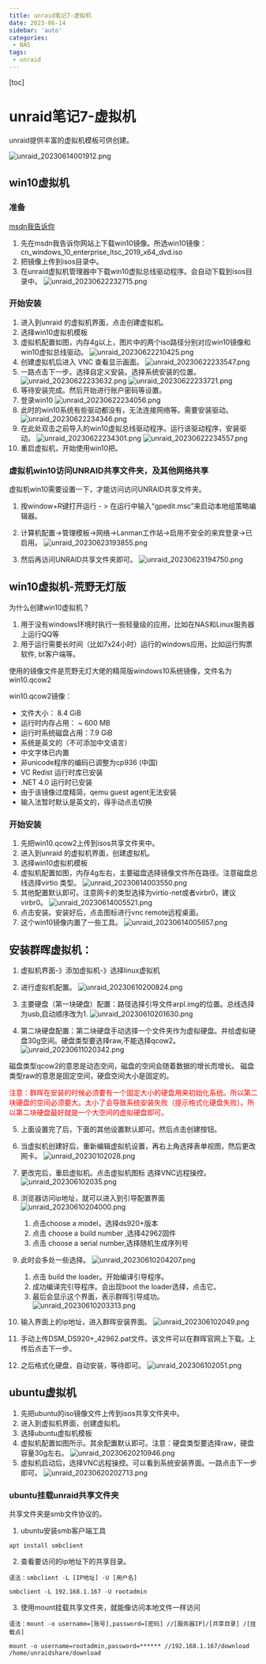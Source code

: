 ```yaml
---
title: unraid笔记7-虚拟机
date: 2023-06-14
sidebar: 'auto'
categories: 
 - NAS
tags:
 - unraid
---
```


[toc]

# unraid笔记7-虚拟机

unraid提供丰富的虚拟机模板可供创建。

![unraid_20230614001912.png](../blog_img/unraid_20230614001912.png)


## win10虚拟机

### 准备

[msdn我告诉你](https://msdn.itellyou.cn/)

1. 先在msdn我告诉你网站上下载win10镜像。所选win10镜像：cn_windows_10_enterprise_ltsc_2019_x64_dvd.iso
2. 把镜像上传到isos目录中。
3. 在unraid虚拟机管理器中下载win10虚拟总线驱动程序。会自动下载到isos目录中。
![unraid_20230622232715.png](../blog_img/unraid_20230622232715.png)

### 开始安装

1. 进入到unraid 的虚拟机界面，点击创建虚拟机。
2. 选择win10虚拟机模板
3. 虚拟机配置如图，内存4g以上，图片中的两个iso路径分别对应win10镜像和win10虚拟总线驱动。
![unraid_20230622210425.png](../blog_img/unraid_20230622210425.png)
4. 创建虚拟机后进入 VNC 查看显示画面。
![unraid_20230622233547.png](../blog_img/unraid_20230622233547.png)
5. 一路点击下一步。选择自定义安装。选择系统安装的位置。
![unraid_20230622233632.png](../blog_img/unraid_20230622233632.png)
![unraid_20230622233721.png](../blog_img/unraid_20230622233721.png)
6. 等待安装完成。然后开始进行账户密码等设置。
7. 登录win10
![unraid_20230622234056.png](../blog_img/unraid_20230622234056.png)
8. 此时的win10系统有些驱动都没有，无法连接网络等。需要安装驱动。
![unraid_20230622234346.png](../blog_img/unraid_20230622234346.png)
9. 在此处双击之前导入的win10虚拟总线驱动程序。运行该驱动程序，安装驱动。
![unraid_20230622234301.png](../blog_img/unraid_20230622234301.png)
![unraid_20230622234557.png](../blog_img/unraid_20230622234557.png)
10. 重启虚拟机，开始使用win10把。

### 虚拟机win10访问UNRAID共享文件夹，及其他网络共享

虚拟机win10需要设置一下，才能访问访问UNRAID共享文件夹。

1. 按window+R键打开运行 - > 在运行中输入“gpedit.msc”来启动本地组策略编辑器。
2. 计算机配置->管理模板->网络->Lanman工作站->启用不安全的来宾登录->已启用。
![unraid_20230623193855.png](../blog_img/unraid_20230623193855.png)

3. 然后再访问UNRAID共享文件夹即可。
![unraid_20230623194750.png](../blog_img/unraid_20230623194750.png)


## win10虚拟机-荒野无灯版

为什么创建win10虚拟机？
1. 用于没有windows环境时执行一些轻量级的应用，比如在NAS和Linux服务器上运行QQ等
2. 用于运行需要长时间（比如7x24小时）运行的windows应用，比如运行购票软件, bt客户端等。

使用的镜像文件是荒野无灯大佬的精简版windows10系统镜像，文件名为win10.qcow2

win10.qcow2镜像：
* 文件大小： 8.4 GiB
* 运行时内存占用： ~ 600 MB
* 运行时系统磁盘占用：7.9 GiB 
* 系统是英文的（不可添加中文语言）
* 中文字体已内置
* 非unicode程序的编码已调整为cp936 (中国)
* VC Redist 运行时库已安装
* .NET 4.0 运行时已安装
* 由于该镜像过度精简，qemu guest agent无法安装
* 输入法暂时默认是英文的，得手动点击切换


### 开始安装

1. 先把win10.qcow2上传到isos共享文件夹中。
2. 进入到unraid 的虚拟机界面，创建虚拟机。
3. 选择win10虚拟机模板
4. 虚拟机配置如图，内存4g左右，主要磁盘选择镜像文件所在路径。注意磁盘总线选择virtio 类型。
![unraid_20230614003550.png](../blog_img/unraid_20230614003550.png)
5. 其他配置默认即可。注意网卡的类型选择为virtio-net或者virbr0，建议virbr0。
![unraid_20230614005521.png](../blog_img/unraid_20230614005521.png)
6. 点击安装。安装好后，点击图标进行vnc remote远程桌面。
7. 这个win10镜像内置了一些工具。
![unraid_20230614005657.png](../blog_img/unraid_20230614005657.png)


## 安装群晖虚拟机：

1. 虚拟机界面-》添加虚拟机-》选择linux虚拟机
2. 进行虚拟机配置。
![unraid_20230610200824.png](../blog_img/unraid_20230610200824.png)

3. 主要硬盘（第一块硬盘）配置：路径选择引导文件arpl.img的位置。总线选择为usb,启动顺序改为1.
![unraid_20230610201630.png](../blog_img/unraid_20230610201630.png)

4. 第二块硬盘配置：第二块硬盘手动选择一个文件夹作为虚拟硬盘。并给虚拟硬盘30g空间。硬盘类型要选择raw,不能选择qcow2。
![unraid_20230611020342.png](../blog_img/unraid_20230611020342.png)

磁盘类型qcow2的意思是动态空间，磁盘的空间会随着数据的增长而增长。
磁盘类型raw的意思是固定空间，硬盘空间大小是固定的。

<span style="color: red;">
注意：群晖在安装的时候必须要有一个固定大小的硬盘用来初始化系统。所以第二块硬盘的空间必须要大。太小了会导致系统安装失败（提示格式化硬盘失败）。所以第二块硬盘最好就是一个大空间的虚拟硬盘即可。
</span>

5. 上面设置完了后，下面的其他设置默认即可。然后点击创建按钮。
6. 当虚拟机创建好后，重新编辑虚拟机设置，再右上角选择表单视图，然后更改网卡。
![unraid_20230102028.png](../blog_img/unraid_20230102028.png)
7. 更改完后，重启虚拟机。点击虚拟机图标 选择VNC远程操控。
![unraid_202306102035.png](../blog_img/unraid_202306102035.png)

8. 浏览器访问ip地址，就可以进入到引导配置界面
![unraid_20230610204000.png](../blog_img/unraid_20230610204000.png)
    1. 点击choose a model，选择ds920+版本
    2. 点击 choose a build number ,选择42962固件
    3. 点击 choose a serial number,选择随机生成序列号
9. 此时会多处一些选择。
    ![unraid_20230610204207.png](../blog_img/unraid_20230610204207.png)
    1. 点击 build the loader。开始编译引导程序。
    2. 成功编译完引导程序。会出现boot the loader选择，点击它。
    3. 最后会显示这个界面，表示群晖引导成功。
![unraid_20230610203313.png](../blog_img/unraid_20230610203313.png)

10.  输入界面上的ip地址，进入群晖安装界面。
![unraid_202306102049.png](../blog_img/unraid_202306102049.png)
11.  手动上传DSM_DS920+_42962.pat文件。该文件可以在群晖官网上下载。上传后点击下一步。
12.  之后格式化硬盘，自动安装，等待即可。
![unraid_202306102051.png](../blog_img/unraid_202306102051.png)


## ubuntu虚拟机

1. 先把ubuntu的iso镜像文件上传到isos共享文件夹中。
2. 进入到虚拟机界面，创建虚拟机。
3. 选择ubuntu虚拟机模板
4. 虚拟机配置如图所示。其余配置默认即可。注意：硬盘类型要选择raw，硬盘容量30g左右。
![unraid_20230620210946.png](../blog_img/unraid_20230620210946.png)
5. 虚拟机启动后，选择VNC远程操控。可以看到系统安装界面。一路点击下一步即可。
![unraid_20230620202713.png](../blog_img/unraid_20230620202713.png)

### ubuntu挂载unraid共享文件夹

共享文件夹是smb文件协议的。

1. ubuntu安装smb客户端工具

```
apt install smbclient
```

2. 查看要访问的ip地址下的共享目录。

```
语法：smbclient -L [IP地址] -U [用户名]

smbclient -L 192.168.1.167 -U rootadmin
```

3. 使用mount挂载共享文件夹，就能像访问本地文件一样访问

```
语法：mount -o username=[账号],password=[密码] //[服务器IP]/[共享目录] /[挂载点]

mount -o username=rootadmin,password=****** //192.168.1.167/download /home/unraidshare/download
```